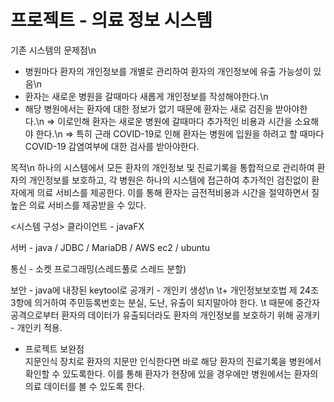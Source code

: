 # 프로젝트 - 의료 정보 시스템


기존 시스템의 문제점\n
- 병원마다 환자의 개인정보를 개별로 관리하여 환자의 개인정보에 유출 가능성이 있음\n
- 환자는 새로운 병원을 갈때마다 새롭게 개인정보를 작성해야한다.\n
- 해당 병원에서는 환자에 대한 정보가 없기 때문에 환자는 새로 검진을 받아야한다.\n
  => 이로인해 환자는 새로운 병원에 갈때마다 추가적인 비용과 시간을 소요해야 한다.\n
  => 특히 근래 COVID-19로 인해 환자는 병원에 입원을 하려고 할 때마다 COVID-19 감염여부에 대한
     검사를 받아야한다.

목적\n
하나의 시스템에서 모든 환자의 개인정보 및 진료기록을 통합적으로 관리하여 환자의 개인정보를 보호하고,
각 병원은 하나의 시스템에 접근하여 추가적인 검진없이 환자에게 의료 서비스를 제공한다.
이를 통해 환자는 금전적비용과 시간을 절약하면서 질 높은 의료 서비스를 제공받을 수 있다.


<시스템 구성>
클라이언트 - javaFX

서버 - java / JDBC / MariaDB / AWS ec2 / ubuntu

통신 - 소켓 프로그래밍(스레드풀로 스레드 분할)

보안 - java에 내장된 keytool로 공개키 - 개인키 생성\n
    \t+ 개인정보보호법 제 24조 3항에 의거하여 주민등록번호는 분실, 도난, 유출이 되지말아야 한다.
    \t  때문에 중간자 공격으로부터 환자의 데이터가 유출되더라도 환자의 개인정보를 보호하기 위해 공개키 - 개인키 적용.
       
       


* 프로젝트 보완점\
 지문인식 장치로 환자의 지문만 인식한다면 바로 해당 환자의 진료기록을 병원에서 확인할 수 있도록한다.
 이를 통해 환자가 현장에 있을 경우에만 병원에서는 환자의 의료 데이터를 볼 수 있도록 한다.
